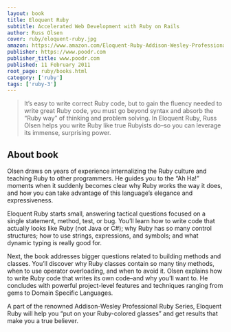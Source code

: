 ```yaml
---
layout: book
title: Eloquent Ruby
subtitle: Accelerated Web Development with Ruby on Rails
author: Russ Olsen
cover: ruby/eloquent-ruby.jpg 
amazon: https://www.amazon.com/Eloquent-Ruby-Addison-Wesley-Professional/dp/0321584104/
publisher: https://www.poodr.com
publisher_title: www.poodr.com
published: 11 February 2011
root_page: ruby/books.html
category: ['ruby']
tags: ['ruby-3']
---
```


> It’s easy to write correct Ruby code, but to gain the fluency needed to write great Ruby code, you must go beyond syntax and absorb the “Ruby way” of thinking and problem solving. In Eloquent Ruby, Russ Olsen helps you write Ruby like true Rubyists do–so you can leverage its immense, surprising power.

## About book

Olsen draws on years of experience internalizing the Ruby culture and teaching Ruby to other programmers. He guides you to the “Ah Ha!” moments when it suddenly becomes clear why Ruby works the way it does, and how you can take advantage of this language’s elegance and expressiveness.

Eloquent Ruby starts small, answering tactical questions focused on a single statement, method, test, or bug. You’ll learn how to write code that actually looks like Ruby (not Java or C#); why Ruby has so many control structures; how to use strings, expressions, and symbols; and what dynamic typing is really good for.

Next, the book addresses bigger questions related to building methods and classes. You’ll discover why Ruby classes contain so many tiny methods, when to use operator overloading, and when to avoid it. Olsen explains how to write Ruby code that writes its own code–and why you’ll want to. He concludes with powerful project-level features and techniques ranging from gems to Domain Specific Languages.

A part of the renowned Addison-Wesley Professional Ruby Series, Eloquent Ruby will help you “put on your Ruby-colored glasses” and get results that make you a true believer.